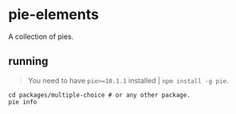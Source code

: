 # pie-elements

A collection of pies.

## running

> You need to have `pie>=10.1.1` installed | `npm install -g pie`.

```shell
cd packages/multiple-choice # or any other package.
pie info 
```
